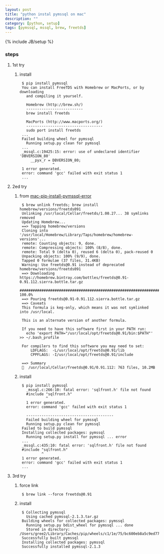 ```yaml
---
layout: post
title: "python instal pymssql on mac"
description: ""
category: [python, setup]
tags: [pymssql, mssql, brew, freetds]
---
```

{% include JB/setup %}


### steps

1. 1st try

    1. install

            $ pip install pymssql
            You can install FreeTDS with Homebrew or MacPorts, or by downloading
              and compiling it yourself.

              Homebrew (http://brew.sh/)
              --------------------------
              brew install freetds

              MacPorts (http://www.macports.org/)
              -----------------------------------
              sudo port install freetds
            ...
            Failed building wheel for pymssql
              Running setup.py clean for pymssql
            ...
            _mssql.c:19425:15: error: use of undeclared identifier 'DBVERSION_80'
                __pyx_r = DBVERSION_80;
                          ^
            1 error generated.
            error: command 'gcc' failed with exit status 1
            ...

1. 2ed try

    1. from [mac-pip-install-pymssql-error](http://stackoverflow.com/questions/37771434/mac-pip-install-pymssql-error)

            $ brew unlink freetds; brew install homebrew/versions/freetds091
            Unlinking /usr/local/Cellar/freetds/1.00.27... 38 symlinks removed
            Updating Homebrew...
            ==> Tapping homebrew/versions
            Cloning into '/usr/local/Homebrew/Library/Taps/homebrew/homebrew-versions'...
            remote: Counting objects: 9, done.
            remote: Compressing objects: 100% (8/8), done.
            remote: Total 9 (delta 0), reused 6 (delta 0), pack-reused 0
            Unpacking objects: 100% (9/9), done.
            Tapped 0 formulae (37 files, 31.4KB)
            Warning: Use freetds@0.91 instead of deprecated homebrew/versions/freetds091
            ==> Downloading https://homebrew.bintray.com/bottles/freetds@0.91-0.91.112.sierra.bottle.tar.gz
            ######################################################################## 100.0%
            ==> Pouring freetds@0.91-0.91.112.sierra.bottle.tar.gz
            ==> Caveats
            This formula is keg-only, which means it was not symlinked into /usr/local.

            This is an alternate version of another formula.

            If you need to have this software first in your PATH run:
              echo 'export PATH="/usr/local/opt/freetds@0.91/bin:$PATH"' >> ~/.bash_profile

            For compilers to find this software you may need to set:
                LDFLAGS:  -L/usr/local/opt/freetds@0.91/lib
                CPPFLAGS: -I/usr/local/opt/freetds@0.91/include

            ==> Summary
            🍺  /usr/local/Cellar/freetds@0.91/0.91.112: 763 files, 10.2MB

    1. install

            $ pip install pymssql
              _mssql.c:266:10: fatal error: 'sqlfront.h' file not found
              #include "sqlfront.h"
                       ^
              1 error generated.
              error: command 'gcc' failed with exit status 1

              ----------------------------------------
              Failed building wheel for pymssql
              Running setup.py clean for pymssql
            Failed to build pymssql
            Installing collected packages: pymssql
              Running setup.py install for pymssql ... error
            ...
            _mssql.c:435:10: fatal error: 'sqlfront.h' file not found
            #include "sqlfront.h"
                     ^
            1 error generated.
            error: command 'gcc' failed with exit status 1
            ...

1. 3rd try

    1. force link

            $ brew link --force freetds@0.91

    1. install

            $ Collecting pymssql
              Using cached pymssql-2.1.3.tar.gz
            Building wheels for collected packages: pymssql
              Running setup.py bdist_wheel for pymssql ... done
              Stored in directory: /Users/gree2/Library/Caches/pip/wheels/c1/1e/75/bc600eb8a5c9ed77fb1edf15ae5a48b5b427b0390c9a7c9dff
            Successfully built pymssql
            Installing collected packages: pymssql
            Successfully installed pymssql-2.1.3
